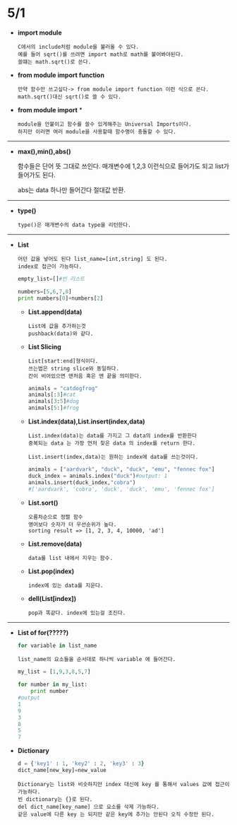 5/1
======

*	**import module**

		C에서의 include처럼 module을 불러올 수 있다.
		예를 들어 sqrt()를 쓰려면 import math로 math를 불어봐야된다.
		쓸떄는 math.sqrt()로 쓴다.

*	**from module import function**

		만약 함수만 쓰고싶다-> from module import function 이런 식으로 쓴다.
		math.sqrt()대신 sqrt()로 쓸 수 있다.

*	**from module import** *

		module을 안붙이고 함수를 쓸수 있게해주는 Universal Imports이다.
		하지만 이러면 여러 module을 사용할때 함수명이 충돌할 수 있다.

***

*	**max(),min(),abs()**

	함수들은 단어 뜻 그대로 쓰인다.
	매개변수에 1,2,3 이런식으로 들어가도 되고 list가 들어가도 된다.

	abs는 data 하나만 들어간다 절대값 반환.

***

*	**type()**
	
		type()은 매개변수의 data type을 리턴한다.

***

*	**List**

		어던 값을 넣어도 된다 list_name=[int,string] 도 된다.
		index로 접근이 가능하다.

	```python
	empty_list=[]#빈 리스트 

	numbers=[5,6,7,8]
	print numbers[0]+numbers[2]

	```

	*	**List.append(data)**

			List에 값을 추가하는것 
			pushback(data)와 같다.

	*	**List Slicing**

			List[start:end]형식이다.
			쓰는법은 string slice와 동일하다.
			칸이 비어있으면 맨처음 혹은 맨 끝을 의미한다.

		```python
		animals = "catdogfrog"
		animals[:3]#cat
		animals[3:5]#dog
		animals[5:]#frog
		```

	*	**List.index(data),List.insert(index,data)**

			List.index(data)는 data를 가지고 그 data의 index를 반환한다
			중복되는 data 는 가장 먼저 찾은 data 의 index를 return 한다.

			List.insert(index,data)는 원하는 index에 data를 쓰는것이다.

		```python
		animals = ["aardvark", "duck", "duck", "emu", "fennec fox"]
		duck_index = animals.index("duck")#output: 1
		animals.insert(duck_index,"cobra")
		#['aardvark', 'cobra', 'duck', 'duck', 'emu', 'fennec fox']
		```

	*	**List.sort()**

			오름차순으로 정렬 함수 
			영어보다 숫자가 더 우선순위가 높다.
			sorting result => [1, 2, 3, 4, 10000, 'ad']

	*	**List.remove(data)**

			data를 list 내에서 지우는 함수.

	*	**List.pop(index)**

			index에 있는 data를 지운다.

	*	**dell(List[index])**

			pop과 똑같다. index에 있는걸 조진다.

***

*	**List of for(?????)**

	```python
	for variable in list_name
	```

		list_name의 요소들을 순서대로 하나씩 variable 에 들어간다.

	```python
	my_list = [1,9,3,8,5,7]

	for number in my_list:
		print number
	#output
	1
	9
	3
	8
	5
	7
	```

*	**Dictionary**
	
	```python
	d = {'key1' : 1, 'key2' : 2, 'key3' : 3}
	dict_name[new_key]=new_value
	```

		Dictionary는 list와 비슷하지만 index 대신에 key 를 통해서 values 값에 접근이 가능하다.
		빈 dictionary는 {}로 된다.
		del dict_name[key_name] 으로 요소를 삭제 가능하다.
		같은 value에 다른 key 는 되지만 같은 key에 추가는 안된다 오직 수정만 된다.
